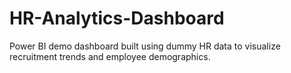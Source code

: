 # HR-Analytics-Dashboard
Power BI demo dashboard built using dummy HR data to visualize recruitment trends and employee demographics.
